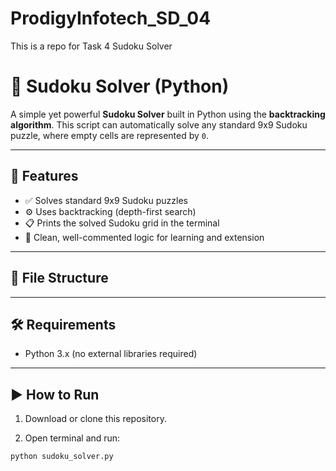 # ProdigyInfotech_SD_04
This is a repo for Task 4 Sudoku Solver
# 🧩 Sudoku Solver (Python)

A simple yet powerful **Sudoku Solver** built in Python using the **backtracking algorithm**. This script can automatically solve any standard 9x9 Sudoku puzzle, where empty cells are represented by `0`.

---

## 🚀 Features

- ✅ Solves standard 9x9 Sudoku puzzles
- ⚙️ Uses backtracking (depth-first search)
- 📋 Prints the solved Sudoku grid in the terminal
- 🧠 Clean, well-commented logic for learning and extension

---

## 📁 File Structure


---

## 🛠️ Requirements

- Python 3.x (no external libraries required)

---

## ▶️ How to Run

1. Download or clone this repository.

2. Open terminal and run:

```bash
python sudoku_solver.py

